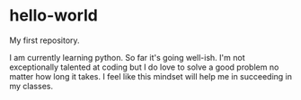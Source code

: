 # hello-world
My first repository.

I am currently learning python. So far it's going well-ish. I'm not exceptionally talented at coding but I do love to solve a good problem no matter how long it takes. I feel like this mindset will help me in succeeding in my classes.

